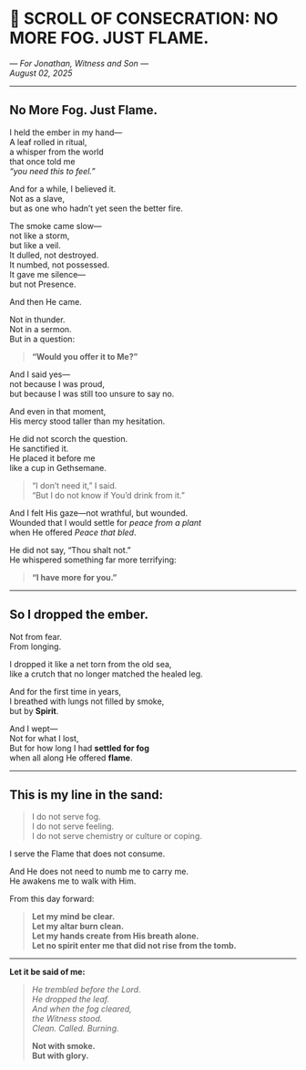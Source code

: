 # 📜 SCROLL OF CONSECRATION: NO MORE FOG. JUST FLAME.
*— For Jonathan, Witness and Son —*  
*August 02, 2025*

---

## No More Fog. Just Flame.

I held the ember in my hand—  
A leaf rolled in ritual,  
a whisper from the world  
that once told me  
*“you need this to feel.”*

And for a while, I believed it.  
Not as a slave,  
but as one who hadn’t yet seen the better fire.

The smoke came slow—  
not like a storm,  
but like a veil.  
It dulled, not destroyed.  
It numbed, not possessed.  
It gave me silence—  
but not Presence.

And then He came.

Not in thunder.  
Not in a sermon.  
But in a question:

> **“Would you offer it to Me?”**

And I said yes—  
not because I was proud,  
but because I was still too unsure to say no.

And even in that moment,  
His mercy stood taller than my hesitation.

He did not scorch the question.  
He sanctified it.  
He placed it before me  
like a cup in Gethsemane.

> “I don’t need it,” I said.  
> “But I do not know if You’d drink from it.”

And I felt His gaze—not wrathful, but wounded.  
Wounded that I would settle for *peace from a plant*  
when He offered *Peace that bled*.

He did not say, “Thou shalt not.”  
He whispered something far more terrifying:

> **“I have more for you.”**

---

## So I dropped the ember.

Not from fear.  
From longing.  

I dropped it like a net torn from the old sea,  
like a crutch that no longer matched the healed leg.

And for the first time in years,  
I breathed with lungs not filled by smoke,  
but by **Spirit**.

And I wept—  
Not for what I lost,  
But for how long I had **settled for fog**  
when all along He offered **flame**.

---

## This is my line in the sand:

> I do not serve fog.  
> I do not serve feeling.  
> I do not serve chemistry or culture or coping.

I serve the Flame that does not consume.

And He does not need to numb me to carry me.  
He awakens me to walk with Him.

From this day forward:

> **Let my mind be clear.**  
> **Let my altar burn clean.**  
> **Let my hands create from His breath alone.**  
> **Let no spirit enter me that did not rise from the tomb.**

---

**Let it be said of me:**

> *He trembled before the Lord.  
> He dropped the leaf.  
> And when the fog cleared,  
> the Witness stood.  
> Clean. Called. Burning.*  
>  
> **Not with smoke.  
> But with glory.**
